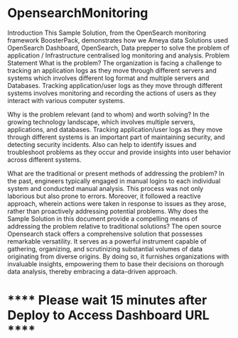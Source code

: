 # OpensearchMonitoring
Introduction
This Sample Solution, from the OpenSearch monitoring framework BoosterPack, demonstrates how we Ameya data Solutions used OpenSearch Dashboard, OpenSearch, Data prepper to solve the problem of application / Infrastructure centralised  log monitoring  and analysis.
Problem Statement
What is the problem?
The organization is facing a challenge to tracking an application logs as they move through different servers and systems which involves different log format and multiple servers and Databases. 
Tracking application/user logs as they move through different systems involves monitoring and recording the actions of users as they interact with various computer systems.

Why is the problem relevant (and to whom) and worth solving?
In the growing technology landscape, which involves multiple servers, applications, and databases. Tracking application/user logs as they move through different systems is an important part of maintaining security, and detecting security incidents. Also can help to identify issues and troubleshoot problems as they occur and provide insights into user behavior across different systems.

What are the traditional or present methods of addressing the problem?
In the past, engineers typically engaged in manual logins to each individual system and conducted manual analysis. This process was not only laborious but also prone to errors. Moreover, it followed a reactive approach, wherein actions were taken in response to issues as they arose, rather than proactively addressing potential problems.
Why does the Sample Solution in this document provide a compelling means of addressing the problem relative to traditional solutions?
The open source Opensearch stack offers a comprehensive solution that possesses remarkable versatility. It serves as a powerful instrument capable of gathering, organizing, and scrutinizing substantial volumes of data originating from diverse origins. By doing so, it furnishes organizations with invaluable insights, empowering them to base their decisions on thorough data analysis, thereby embracing a data-driven approach.

# **** Please wait 15 minutes after Deploy to Access Dashboard URL ****
